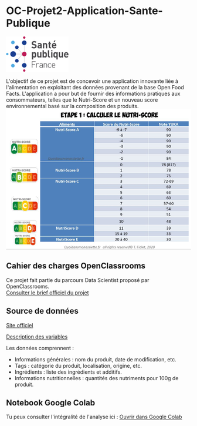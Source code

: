 # OC-Projet2-Application-Sante-Publique
![Logo](https://github.com/ABOUD43/OC-Projet2-Application-Sant-Publique/raw/main/images/logo.png)

L'objectif de ce projet est de concevoir une application innovante liée à l'alimentation en exploitant des données provenant de la base Open Food Facts.
L'application a pour but de fournir des informations pratiques aux consommateurs, telles que le Nutri-Score et un nouveau score environnemental basé sur la composition des produits.
![Calcul Nutriscore](https://github.com/ABOUD43/OC-Projet2-Application-Sant-Publique/raw/main/images/calcul-nutriscore-aliments-100g-yuka.jpg)
## Cahier des charges OpenClassrooms

Ce projet fait partie du parcours Data Scientist proposé par OpenClassrooms.  
 [Consulter le brief officiel du projet](https://openclassrooms.com/fr/paths/164/projects/628/assignment)
 
## Source de données 
[Site officiel](https://world.openfoodfacts.org/)

[Description des variables](https://world.openfoodfacts.org/data/data-fields.txt)

Les données comprennent :

- Informations générales : nom du produit, date de modification, etc.
- Tags : catégorie du produit, localisation, origine, etc.
- Ingrédients : liste des ingrédients et additifs.
- Informations nutritionnelles : quantités des nutriments pour 100g de produit.

## Notebook Google Colab 

Tu peux consulter l'intégralité de l'analyse ici :
[Ouvrir dans Google Colab](https://colab.research.google.com/drive/1WIRraaR9QhPCPk-QqlKXiDPvPBoiWUCs?usp=sharing)
